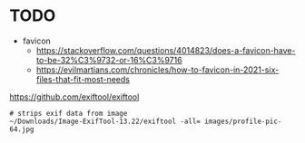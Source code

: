 # TODO

- favicon
    - https://stackoverflow.com/questions/4014823/does-a-favicon-have-to-be-32%C3%9732-or-16%C3%9716
    - https://evilmartians.com/chronicles/how-to-favicon-in-2021-six-files-that-fit-most-needs



https://github.com/exiftool/exiftool
```
# strips exif data from image
~/Downloads/Image-ExifTool-13.22/exiftool -all= images/profile-pic-64.jpg
```
